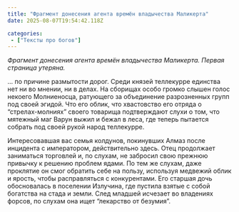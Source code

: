 ```yaml
---
title: "Фрагмент донесения агента времён владычества Маликерта"
date: 2025-08-07T19:54:42.118Z

categories:
 - ["Тексты про богов"]
---
```


*Фрагмент донесения агента времён владычества Маликерта. Первая страница
утеряна.*

… по причине размытости дорог. Среди князей теллекурре единства нет ни
во мнении, ни в делах. На сборищах особо громко слышен голос некоего
Молниеносца, ратующего за объединение разрозненных групп под своей
эгидой. Что его облик, что хвастовство его отряда о “стрелах-молниях”
своего товарища подтверждают слухи о том, что мятежный маг Варун выжил и
бежал в леса, где теперь пытается собрать под своей рукой народ
теллекурре.

Интересовавшая вас семья колдунов, покинувших Алмаз после инцидента с
императором, действительно здесь. Отец продолжает заниматься торговлей
и, по слухам, не забросил свою прежнюю привычку к решению проблем ядами.
По тем же слухам, даже проклятие он смог обратить себе на пользу,
используя медвежий облик и ярость, чтобы расправляться с конкурентами.
Его старшая дочь обосновалась в поселении Излучина, где пустила взятые с
собой богатства на стада и земли. След младшей исчезает во владениях
форсов, по слухам она ищет “лекарство от безумия”.
